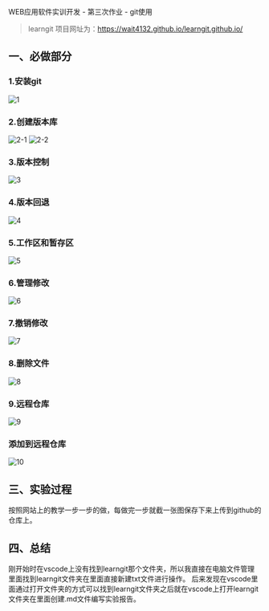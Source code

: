  WEB应用软件实训开发 - 第三次作业 - git使用
> learngit 项目网址为：https://wait4132.github.io/learngit.github.io/
## 一、必做部分
### 1.安装git
![1](/images/1.png)
### 2.创建版本库
![2-1](/images/2-1.png)
![2-2](/images/2-2.png)
### 3.版本控制
![3](/images/3.png)
### 4.版本回退
![4](/images/4.png)
### 5.工作区和暂存区
![5](/images/5.png)
### 6.管理修改
![6](/images/6.png)
### 7.撤销修改
![7](/images/7.png)
### 8.删除文件
![8](/images/8.png)
### 9.远程仓库
![9](/images/9.png)
### 添加到远程仓库
![10](/images/10.png)
## 三、实验过程
按照网站上的教学一步一步的做，每做完一步就截一张图保存下来上传到github的仓库上。
## 四、总结
刚开始时在vscode上没有找到learngit那个文件夹，所以我直接在电脑文件管理里面找到learngit文件夹在里面直接新建txt文件进行操作。
后来发现在vscode里面通过打开文件夹的方式可以找到learngit文件夹之后就在vscode上打开learngit文件夹在里面创建.md文件编写实验报告。